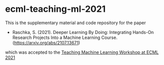 # ecml-teaching-ml-2021

This is the supplementary material and code repository for the paper 

- Raschka, S. (2021). Deeper Learning By Doing: Integrating Hands-On Research Projects Into a Machine Learning Course. (https://arxiv.org/abs/2107.13671)

which was accepted to the [Teaching Machine Learning Workshop at ECML 2021](https://teaching-ml.github.io/2021/)

